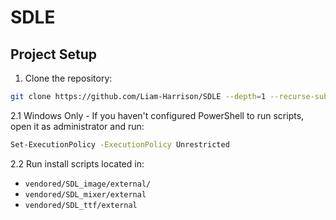 # SDLE

## Project Setup

1. Clone the repository:
```sh
git clone https://github.com/Liam-Harrison/SDLE --depth=1 --recurse-submodules
```

2.1 Windows Only - If you haven't configured PowerShell to run scripts, open it as administrator and run:
```sh
Set-ExecutionPolicy -ExecutionPolicy Unrestricted
```

2.2 Run install scripts located in:
   - `vendored/SDL_image/external/`
   - `vendored/SDL_mixer/external`
   - `vendored/SDL_ttf/external`